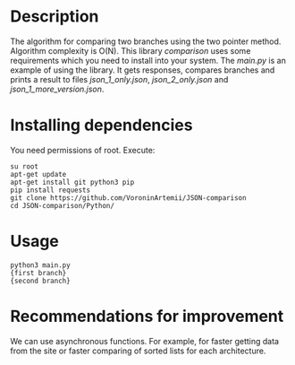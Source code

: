 # Description

The algorithm for comparing two branches using the two pointer method. Algorithm complexity is O(N). This library _comparison_ uses some requirements which you need to install into your system. The _main.py_ is an example of using the library. It gets responses, compares branches and prints a result to files *json_1_only.json*, *json_2_only.json* and *json_1_more_version.json*.

# Installing dependencies

You need permissions of root. Execute:

```
su root
apt-get update
apt-get install git python3 pip
pip install requests
git clone https://github.com/VoroninArtemii/JSON-comparison
cd JSON-comparison/Python/
```

# Usage

```
python3 main.py
{first branch}
{second branch}
```

# Recommendations for improvement

We can use asynchronous functions. For example, for faster getting data from the site or faster comparing of sorted lists for each architecture.
